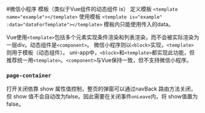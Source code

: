 #微信小程序 
模板（类似于Vue组件的动态组件 is）
定义模板
`<template name="example"></template>`
使用模板
`<template is="example" :data="dataForTemplate"></template>`
模板内只能使用传入的data。

Vue使用`<template>`包括多个元素实现条件渲染和列表渲染，而不会被实际渲染为一层div。动态组件是`<component>`。
微信小程序则以`<block>`实现，`<template>`则用于模板（动态组件）。
uni-app中，`<block>`和`<template>`都实现此功能，但推荐统一用`<template>`。`<component>`与Vue保持一致，但不支持微信小程序。

### `page-container`
打开关闭依靠 show 属性值控制，整页的弹窗可以通过navBack 路由方法关闭，但 show 值不会自动改为false。因此需要在关闭事件`onLeave`内，将 show值置为 false。